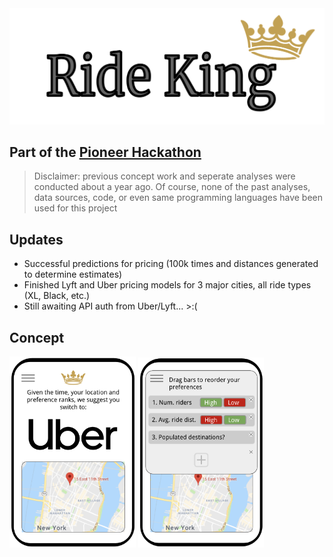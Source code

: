 <img src="https://github.com/sachaker/rideking/blob/master/img/logo.png">

Part of the [Pioneer Hackathon](https://pioneer.app/hackathon)
---
>Disclaimer: previous concept work and seperate analyses were conducted about a year ago. Of course, none of the past analyses, data sources, code, or even same programming languages have been used for this project

## Updates
- Successful predictions for pricing (100k times and distances generated to determine estimates)
- Finished Lyft and Uber pricing models for 3 major cities, all ride types (XL, Black, etc.) 
- Still awaiting API auth from Uber/Lyft... >:(

## Concept

<p float="left">
  <img src="https://github.com/sachaker/rideking/blob/master/img/concept1.png" width="40%">
  <img src="https://github.com/sachaker/rideking/blob/master/img/concept2.png" width="40%">
</p>

